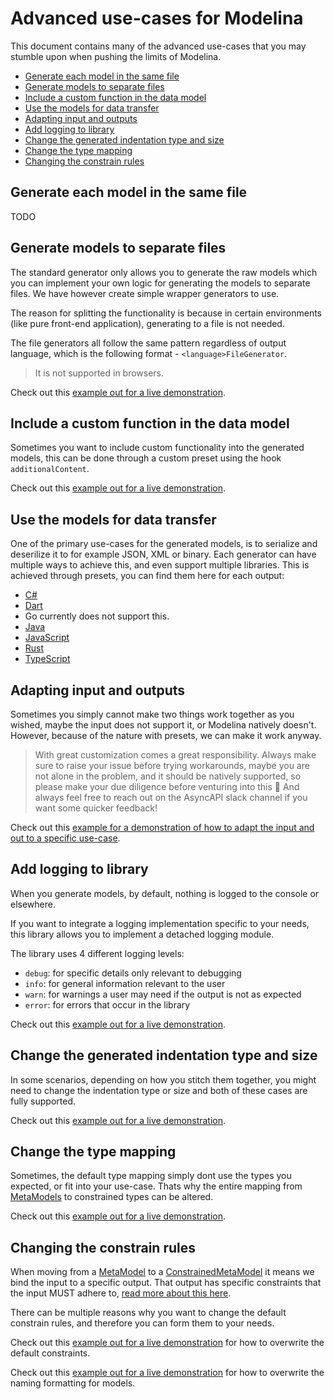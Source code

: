 # Advanced use-cases for Modelina
This document contains many of the advanced use-cases that you may stumble upon when pushing the limits of Modelina.

<!-- toc is generated with GitHub Actions do not remove toc markers -->

<!-- toc -->

- [Generate each model in the same file](#generate-each-model-in-the-same-file)
- [Generate models to separate files](#generate-models-to-separate-files)
- [Include a custom function in the data model](#include-a-custom-function-in-the-data-model)
- [Use the models for data transfer](#use-the-models-for-data-transfer)
- [Adapting input and outputs](#adapting-input-and-outputs)
- [Add logging to library](#add-logging-to-library)
- [Change the generated indentation type and size](#change-the-generated-indentation-type-and-size)
- [Change the type mapping](#change-the-type-mapping)
- [Changing the constrain rules](#changing-the-constrain-rules)

<!-- tocstop -->

## Generate each model in the same file
TODO 

## Generate models to separate files

The standard generator only allows you to generate the raw models which you can implement your own logic for generating the models to separate files. We have however create simple wrapper generators to use.

The reason for splitting the functionality is because in certain environments (like pure front-end application), generating to a file is not needed.

The file generators all follow the same pattern regardless of output language, which is the following format - `<language>FileGenerator`.

> It is not supported in browsers.

Check out this [example out for a live demonstration](../examples/generate-to-files).

## Include a custom function in the data model
Sometimes you want to include custom functionality into the generated models, this can be done through a custom preset using the hook `additionalContent`.

Check out this [example out for a live demonstration](../examples/include-custom-function).

## Use the models for data transfer
One of the primary use-cases for the generated models, is to serialize and deserilize it to for example JSON, XML or binary. Each generator can have multiple ways to achieve this, and even support multiple libraries. This is achieved through presets, you can find them here for each output:

- [C#](./languages/Csharp.md#generate-serializer-and-deserializer-functionality)
- [Dart](./languages/Dart.md#generate-serializer-and-deserializer-functionality)
- Go currently does not support this.
- [Java](./languages/Java.md#generate-serializer-and-deserializer-functionality)
- [JavaScript](./languages/JavaScript.md#generate-serializer-and-deserializer-functionality)
- [Rust](./languages/Rust.md)
- [TypeScript](./languages/TypeScript.md#generate-serializer-and-deserializer-functionality)

## Adapting input and outputs
Sometimes you simply cannot make two things work together as you wished, maybe the input does not support it, or Modelina natively doesn't. However, because of the nature with presets, we can make it work anyway.

> With great customization comes a great responsibility. Always make sure to raise your issue before trying workarounds, maybe you are not alone in the problem, and it should be natively supported, so please make your due diligence before venturing into this :pray: And always feel free to reach out on the AsyncAPI slack channel if you want some quicker feedback!

Check out this [example for a demonstration of how to adapt the input and out to a specific use-case](../examples/adapting-input-and-output).

## Add logging to library
When you generate models, by default, nothing is logged to the console or elsewhere.

If you want to integrate a logging implementation specific to your needs, this library allows you to implement a detached logging module.

The library uses 4 different logging levels:
- `debug`: for specific details only relevant to debugging
- `info`: for general information relevant to the user
- `warn`: for warnings a user may need if the output is not as expected
- `error`: for errors that occur in the library

Check out this [example out for a live demonstration](../examples/custom-logging).

## Change the generated indentation type and size
In some scenarios, depending on how you stitch them together, you might need to change the indentation type or size and both of these cases are fully supported.

Check out this [example out for a live demonstration](../examples/indentation-type-and-size).

## Change the type mapping
Sometimes, the default type mapping simply dont use the types you expected, or fit into your use-case. Thats why the entire mapping from [MetaModels](./processing.md#the-meta-model) to constrained types can be altered.

Check out this [example out for a live demonstration](../examples/change-type-mapping).

## Changing the constrain rules
When moving from a [MetaModel](./processing.md#the-meta-model) to a [ConstrainedMetaModel](./processing.md#the-constrained-meta-model) it means we bind the input to a specific output. That output has specific constraints that the input MUST adhere to, [read more about this here](constraints.md).

There can be multiple reasons why you want to change the default constrain rules, and therefore you can form them to your needs.

Check out this [example out for a live demonstration](../examples/overwrite-default-constraint/) for how to overwrite the default constraints.

Check out this [example out for a live demonstration](../examples/overwrite-naming-formatting/) for how to overwrite the naming formatting for models.
